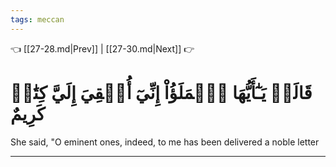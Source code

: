 ```yaml
---
tags: meccan
---
```


👈 [[27-28.md|Prev]] | [[27-30.md|Next]] 👉

# قَالَتۡ يَـٰٓأَيُّهَا ٱلۡمَلَؤُاْ إِنِّيٓ أُلۡقِيَ إِلَيَّ كِتَٰبٞ كَرِيمٌ

She said, "O eminent ones, indeed, to me has been delivered a noble letter

---

